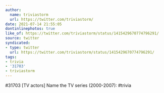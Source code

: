 ```yaml
---
author:
  name: triviastorm
  url: https://twitter.com/triviastorm/
date: 2021-07-14 21:55:05
dontinlinephotos: true
like_of: https://twitter.com/triviastorm/status/1415429670774796291/
source: twitter
syndicated:
- type: twitter
  url: https://twitter.com/triviastorm/status/1415429670774796291/
tags:
- trivia
- '31703'
- triviastorm
---
```


#31703 [TV actors] Name the TV series (2000-2007):  #trivia